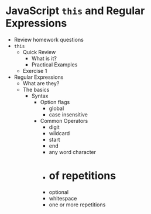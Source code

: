 # JavaScript `this` and Regular Expressions

- Review homework questions
- `this`
  - Quick Review
    - What is it?
    - Practical Examples
  - Exercise 1
- Regular Expressions
  - What are they?
  - The basics
    - Syntax
      - Option flags
        - global
        - case insensitive
      - Common Operators
        - digit
        - wildcard
        - start
        - end
        - any word character
        - # of repetitions
        - optional
        - whitespace
        - one or more repetitions
